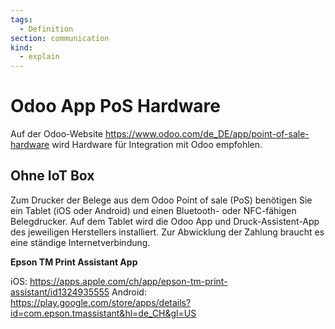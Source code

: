 ```yaml
---
tags:
  - Definition
section: communication
kind:
  - explain
---
```

# Odoo App PoS Hardware

Auf der Odoo-Website <https://www.odoo.com/de_DE/app/point-of-sale-hardware> wird Hardware für Integration mit Odoo empfohlen.

## Ohne IoT Box

Zum Drucker der Belege aus dem Odoo Point of sale (PoS) benötigen Sie ein Tablet (iOS oder Android) und einen Bluetooth- oder NFC-fähigen Belegdrucker. Auf dem Tablet wird die Odoo App und Druck-Assistent-App des jeweiligen Herstellers installiert. Zur Abwicklung der Zahlung braucht es eine ständige Internetverbindung.

**Epson TM Print Assistant App**

iOS: <https://apps.apple.com/ch/app/epson-tm-print-assistant/id1324935555>
Android: <https://play.google.com/store/apps/details?id=com.epson.tmassistant&hl=de_CH&gl=US>